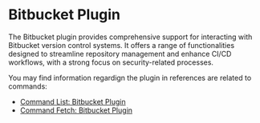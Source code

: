 # Bitbucket Plugin
The Bitbucket plugin provides comprehensive support for interacting with Bitbucket version control systems. It offers a range of functionalities designed to streamline repository management and enhance CI/CD workflows, with a strong focus on security-related processes.

You may find information regardign the plugin in references are related to commands:
- [Command List: Bitbucket Plugin](/docs/reference/cmd-list.md#bitbucket-plugin)
- [Command Fetch: Bitbucket Plugin](/docs/reference/cmd-fetch.md#bitbucket-plugin)


